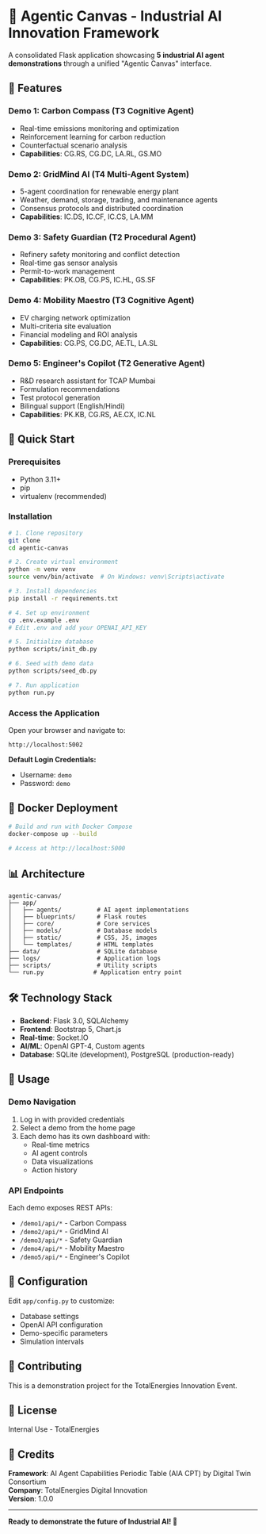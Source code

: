 # 🎯 Agentic Canvas - Industrial AI Innovation Framework

A consolidated Flask application showcasing **5 industrial AI agent demonstrations** through a unified "Agentic Canvas" interface.

## 🌟 Features

### Demo 1: Carbon Compass (T3 Cognitive Agent)
- Real-time emissions monitoring and optimization
- Reinforcement learning for carbon reduction
- Counterfactual scenario analysis
- **Capabilities**: CG.RS, CG.DC, LA.RL, GS.MO

### Demo 2: GridMind AI (T4 Multi-Agent System)
- 5-agent coordination for renewable energy plant
- Weather, demand, storage, trading, and maintenance agents
- Consensus protocols and distributed coordination
- **Capabilities**: IC.DS, IC.CF, IC.CS, LA.MM

### Demo 3: Safety Guardian (T2 Procedural Agent)
- Refinery safety monitoring and conflict detection
- Real-time gas sensor analysis
- Permit-to-work management
- **Capabilities**: PK.OB, CG.PS, IC.HL, GS.SF

### Demo 4: Mobility Maestro (T3 Cognitive Agent)
- EV charging network optimization
- Multi-criteria site evaluation
- Financial modeling and ROI analysis
- **Capabilities**: CG.PS, CG.DC, AE.TL, LA.SL

### Demo 5: Engineer's Copilot (T2 Generative Agent)
- R&D research assistant for TCAP Mumbai
- Formulation recommendations
- Test protocol generation
- Bilingual support (English/Hindi)
- **Capabilities**: PK.KB, CG.RS, AE.CX, IC.NL

## 🚀 Quick Start

### Prerequisites
- Python 3.11+
- pip
- virtualenv (recommended)

### Installation

```bash
# 1. Clone repository
git clone 
cd agentic-canvas

# 2. Create virtual environment
python -m venv venv
source venv/bin/activate  # On Windows: venv\Scripts\activate

# 3. Install dependencies
pip install -r requirements.txt

# 4. Set up environment
cp .env.example .env
# Edit .env and add your OPENAI_API_KEY

# 5. Initialize database
python scripts/init_db.py

# 6. Seed with demo data
python scripts/seed_db.py

# 7. Run application
python run.py
```

### Access the Application

Open your browser and navigate to:
```
http://localhost:5002
```

**Default Login Credentials:**
- Username: `demo`
- Password: `demo`

## 🐳 Docker Deployment

```bash
# Build and run with Docker Compose
docker-compose up --build

# Access at http://localhost:5000
```

## 📊 Architecture

```
agentic-canvas/
├── app/
│   ├── agents/          # AI agent implementations
│   ├── blueprints/      # Flask routes
│   ├── core/            # Core services
│   ├── models/          # Database models
│   ├── static/          # CSS, JS, images
│   └── templates/       # HTML templates
├── data/                # SQLite database
├── logs/                # Application logs
├── scripts/             # Utility scripts
└── run.py              # Application entry point
```

## 🛠️ Technology Stack

- **Backend**: Flask 3.0, SQLAlchemy
- **Frontend**: Bootstrap 5, Chart.js
- **Real-time**: Socket.IO
- **AI/ML**: OpenAI GPT-4, Custom agents
- **Database**: SQLite (development), PostgreSQL (production-ready)

## 📖 Usage

### Demo Navigation
1. Log in with provided credentials
2. Select a demo from the home page
3. Each demo has its own dashboard with:
   - Real-time metrics
   - AI agent controls
   - Data visualizations
   - Action history

### API Endpoints
Each demo exposes REST APIs:
- `/demo1/api/*` - Carbon Compass
- `/demo2/api/*` - GridMind AI
- `/demo3/api/*` - Safety Guardian
- `/demo4/api/*` - Mobility Maestro
- `/demo5/api/*` - Engineer's Copilot

## 🔧 Configuration

Edit `app/config.py` to customize:
- Database settings
- OpenAI API configuration
- Demo-specific parameters
- Simulation intervals

## 🤝 Contributing

This is a demonstration project for the TotalEnergies Innovation Event.

## 📄 License

Internal Use - TotalEnergies

## 🙏 Credits

**Framework**: AI Agent Capabilities Periodic Table (AIA CPT) by Digital Twin Consortium  
**Company**: TotalEnergies Digital Innovation  
**Version**: 1.0.0

---

**Ready to demonstrate the future of Industrial AI! 🚀**